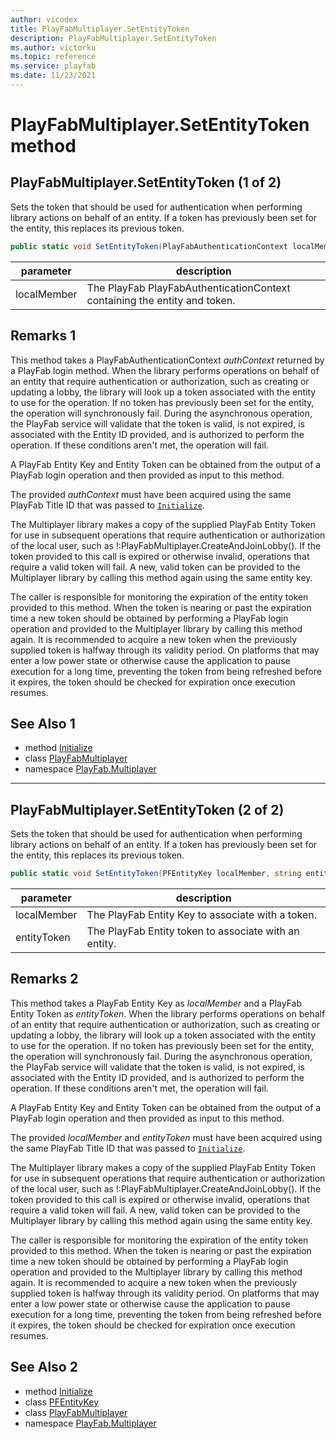 ```yaml
---
author: vicodex
title: PlayFabMultiplayer.SetEntityToken
description: PlayFabMultiplayer.SetEntityToken
ms.author: victorku
ms.topic: reference
ms.service: playfab
ms.date: 11/23/2021
---
```


# PlayFabMultiplayer.SetEntityToken method
## PlayFabMultiplayer.SetEntityToken (1 of 2)

Sets the token that should be used for authentication when performing library actions on behalf of an entity. If a token has previously been set for the entity, this replaces its previous token.

```csharp
public static void SetEntityToken(PlayFabAuthenticationContext localMember)
```

| parameter | description |
| --- | --- |
| localMember | The PlayFab PlayFabAuthenticationContext containing the entity and token. |

## Remarks 1

This method takes a PlayFabAuthenticationContext *authContext* returned by a PlayFab login method. When the library performs operations on behalf of an entity that require authentication or authorization, such as creating or updating a lobby, the library will look up a token associated with the entity to use for the operation. If no token has previously been set for the entity, the operation will synchronously fail. During the asynchronous operation, the PlayFab service will validate that the token is valid, is not expired, is associated with the Entity ID provided, and is authorized to perform the operation. If these conditions aren't met, the operation will fail.

A PlayFab Entity Key and Entity Token can be obtained from the output of a PlayFab login operation and then provided as input to this method.

The provided *authContext* must have been acquired using the same PlayFab Title ID that was passed to [`Initialize`](./Initialize.md).

The Multiplayer library makes a copy of the supplied PlayFab Entity Token for use in subsequent operations that require authentication or authorization of the local user, such as !:PlayFabMultiplayer.CreateAndJoinLobby(). If the token provided to this call is expired or otherwise invalid, operations that require a valid token will fail. A new, valid token can be provided to the Multiplayer library by calling this method again using the same entity key.

The caller is responsible for monitoring the expiration of the entity token provided to this method. When the token is nearing or past the expiration time a new token should be obtained by performing a PlayFab login operation and provided to the Multiplayer library by calling this method again. It is recommended to acquire a new token when the previously supplied token is halfway through its validity period. On platforms that may enter a low power state or otherwise cause the application to pause execution for a long time, preventing the token from being refreshed before it expires, the token should be checked for expiration once execution resumes.

## See Also 1

* method [Initialize](./Initialize.md)
* class [PlayFabMultiplayer](../PlayFabMultiplayer.md)
* namespace [PlayFab.Multiplayer](../../PlayFabMultiplayerSDK.md)

---

## PlayFabMultiplayer.SetEntityToken (2 of 2)

Sets the token that should be used for authentication when performing library actions on behalf of an entity. If a token has previously been set for the entity, this replaces its previous token.

```csharp
public static void SetEntityToken(PFEntityKey localMember, string entityToken)
```

| parameter | description |
| --- | --- |
| localMember | The PlayFab Entity Key to associate with a token. |
| entityToken | The PlayFab Entity token to associate with an entity. |

## Remarks 2

This method takes a PlayFab Entity Key as *localMember* and a PlayFab Entity Token as *entityToken*. When the library performs operations on behalf of an entity that require authentication or authorization, such as creating or updating a lobby, the library will look up a token associated with the entity to use for the operation. If no token has previously been set for the entity, the operation will synchronously fail. During the asynchronous operation, the PlayFab service will validate that the token is valid, is not expired, is associated with the Entity ID provided, and is authorized to perform the operation. If these conditions aren't met, the operation will fail.

A PlayFab Entity Key and Entity Token can be obtained from the output of a PlayFab login operation and then provided as input to this method.

The provided *localMember* and *entityToken* must have been acquired using the same PlayFab Title ID that was passed to [`Initialize`](./Initialize.md).

The Multiplayer library makes a copy of the supplied PlayFab Entity Token for use in subsequent operations that require authentication or authorization of the local user, such as !:PlayFabMultiplayer.CreateAndJoinLobby(). If the token provided to this call is expired or otherwise invalid, operations that require a valid token will fail. A new, valid token can be provided to the Multiplayer library by calling this method again using the same entity key.

The caller is responsible for monitoring the expiration of the entity token provided to this method. When the token is nearing or past the expiration time a new token should be obtained by performing a PlayFab login operation and provided to the Multiplayer library by calling this method again. It is recommended to acquire a new token when the previously supplied token is halfway through its validity period. On platforms that may enter a low power state or otherwise cause the application to pause execution for a long time, preventing the token from being refreshed before it expires, the token should be checked for expiration once execution resumes.

## See Also 2

* method [Initialize](./Initialize.md)
* class [PFEntityKey](../PFEntityKey.md)
* class [PlayFabMultiplayer](../PlayFabMultiplayer.md)
* namespace [PlayFab.Multiplayer](../../PlayFabMultiplayerSDK.md)


